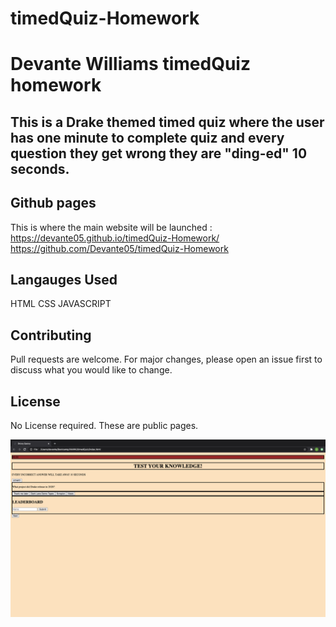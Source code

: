 # timedQuiz-Homework
# Devante Williams timedQuiz homework

## This is a Drake themed timed quiz where the user has one minute to complete quiz and every question they get wrong they are "ding-ed" 10 seconds.

## Github pages 
This is where the main website will be launched :
https://devante05.github.io/timedQuiz-Homework/
https://github.com/Devante05/timedQuiz-Homework

## Langauges Used
HTML 
CSS
JAVASCRIPT
## Contributing
Pull requests are welcome. For major changes, please open an issue first to discuss what you would like to change.
## License
No License required. These are public pages. 

![](./assets/images/timedQuiz.png)